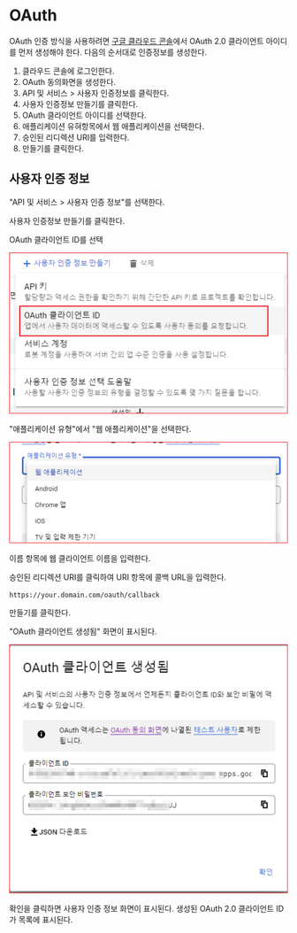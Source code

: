 # OAuth 


OAuth 인증 방식을 사용하려면 [구글 클라우드 콘솔](https://console.cloud.google.com/)에서 OAuth 2.0 클라이언트 아이디를 먼저 생성해야 한다.  다음의 순서대로 인증정보를 생성한다. 

1. 클라우드 콘솔에 로그인한다. 
2. OAuth 동의화면을 생성한다. 
3. API 및 서비스 > 사용자 인증정보를 클릭한다. 
4. 사용자 인증정보 만들기를 클릭한다. 
5. OAuth 클라이언트 아이디를 선택한다. 
6. 애플리케이션 유혀항목에서 웹 애플리케이션을 선택한다. 
7. 승인된 리디렉션 URI를 입력한다. 
8. 만들기를 클릭한다. 


## 사용자 인증 정보 

"API 및 서비스 > 사용자 인증 정보"를 선택한다. 

사용자 인증정보 만들기를 클릭한다. 

OAuth 클라이언트 ID를 선택

![](../.gitbook/assets/google/google-001.png)


"애플리케이션 유형"에서 "웹 애플리케이션"을 선택한다. 

![](../.gitbook/assets/google/google-002.png)


이름 항목에 웹 클라이언트 이름을 입력한다. 

승인된 리디렉션 URI를 클릭하여 URI 항목에 콜백 URL을 입력한다. 

```
https://your.domain.com/oauth/callback
```


만들기를 클릭한다.

"OAuth 클라이언트 생성됨" 화면이 표시된다. 

![](../.gitbook/assets/google/google-003.png)


확인을 클릭하면 사용자 인증 정보 화면이 표시된다. 생성된 OAuth 2.0 클라이언트 ID가 목록에 표시된다. 




